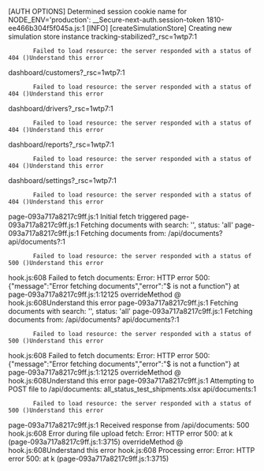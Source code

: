 [AUTH OPTIONS] Determined session cookie name for NODE_ENV='production': __Secure-next-auth.session-token
1810-ee466b304f5f045a.js:1 [INFO] [createSimulationStore] Creating new simulation store instance
tracking-stabilized?_rsc=1wtp7:1 
            
            
           Failed to load resource: the server responded with a status of 404 ()Understand this error
dashboard/customers?_rsc=1wtp7:1 
            
            
           Failed to load resource: the server responded with a status of 404 ()Understand this error
dashboard/drivers?_rsc=1wtp7:1 
            
            
           Failed to load resource: the server responded with a status of 404 ()Understand this error
dashboard/reports?_rsc=1wtp7:1 
            
            
           Failed to load resource: the server responded with a status of 404 ()Understand this error
dashboard/settings?_rsc=1wtp7:1 
            
            
           Failed to load resource: the server responded with a status of 404 ()Understand this error
page-093a717a8217c9ff.js:1 Initial fetch triggered
page-093a717a8217c9ff.js:1 Fetching documents with search: '', status: 'all'
page-093a717a8217c9ff.js:1 Fetching documents from: /api/documents?
api/documents?:1 
            
            
           Failed to load resource: the server responded with a status of 500 ()Understand this error
hook.js:608 Failed to fetch documents: Error: HTTP error 500: {"message":"Error fetching documents","error":"$ is not a function"}
    at page-093a717a8217c9ff.js:1:12125
overrideMethod @ hook.js:608Understand this error
page-093a717a8217c9ff.js:1 Fetching documents with search: '', status: 'all'
page-093a717a8217c9ff.js:1 Fetching documents from: /api/documents?
api/documents?:1 
            
            
           Failed to load resource: the server responded with a status of 500 ()Understand this error
hook.js:608 Failed to fetch documents: Error: HTTP error 500: {"message":"Error fetching documents","error":"$ is not a function"}
    at page-093a717a8217c9ff.js:1:12125
overrideMethod @ hook.js:608Understand this error
page-093a717a8217c9ff.js:1 Attempting to POST file to /api/documents: all_status_test_shipments.xlsx
api/documents:1 
            
            
           Failed to load resource: the server responded with a status of 500 ()Understand this error
page-093a717a8217c9ff.js:1 Received response from /api/documents: 500
hook.js:608 Error during file upload fetch: Error: HTTP error 500: 
    at k (page-093a717a8217c9ff.js:1:3715)
overrideMethod @ hook.js:608Understand this error
hook.js:608 Processing error: Error: HTTP error 500: 
    at k (page-093a717a8217c9ff.js:1:3715)